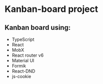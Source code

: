 # Kanban-board project

## Kanban board using:
  - TypeScript
  - React
  - MobX
  - React router v6
  - Material UI
  - Formik
  - React-DND
  - js-cookie